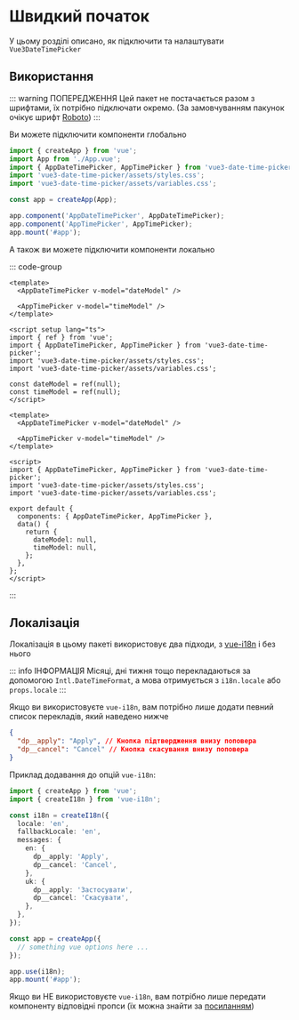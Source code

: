 # Швидкий початок

У цьому розділі описано, як підключити та налаштувати <code>Vue3DateTimePicker</code>

## Використання

::: warning ПОПЕРЕДЖЕННЯ
Цей пакет не постачається разом з шрифтами, їх потрібно підключати окремо.
(За замовчуванням пакунок очікує шрифт <a href="https://fonts.google.com/specimen/Roboto" target="_blank" rel="noreferrer">Roboto</a>)
:::

Ви можете підключити компоненти глобально

```ts [main.ts]
import { createApp } from 'vue';
import App from './App.vue';
import { AppDateTimePicker, AppTimePicker } from 'vue3-date-time-picker';
import 'vue3-date-time-picker/assets/styles.css';
import 'vue3-date-time-picker/assets/variables.css';

const app = createApp(App);

app.component('AppDateTimePicker', AppDateTimePicker);
app.component('AppTimePicker', AppTimePicker);
app.mount('#app');
```

А також ви можете підключити компоненти локально

::: code-group

```vue [Composition API]
<template>
  <AppDateTimePicker v-model="dateModel" />

  <AppTimePicker v-model="timeModel" />
</template>

<script setup lang="ts">
import { ref } from 'vue';
import { AppDateTimePicker, AppTimePicker } from 'vue3-date-time-picker';
import 'vue3-date-time-picker/assets/styles.css';
import 'vue3-date-time-picker/assets/variables.css';

const dateModel = ref(null);
const timeModel = ref(null);
</script>
```

```vue [Options API]
<template>
  <AppDateTimePicker v-model="dateModel" />

  <AppTimePicker v-model="timeModel" />
</template>

<script>
import { AppDateTimePicker, AppTimePicker } from 'vue3-date-time-picker';
import 'vue3-date-time-picker/assets/styles.css';
import 'vue3-date-time-picker/assets/variables.css';

export default {
  components: { AppDateTimePicker, AppTimePicker },
  data() {
    return {
      dateModel: null,
      timeModel: null,
    };
  },
};
</script>
```

:::

## Локалізація

Локалізація в цьому пакеті використовує два підходи, з <a href=«https://github.com/intlify/vue-i18n» target=«_blank» rel=«noreferrer»>vue-i18n</a> і без нього

::: info ІНФОРМАЦІЯ
Місяці, дні тижня тощо перекладаються за допомогою <code>Intl.DateTimeFormat</code>, а мова отримується з <code>i18n.locale</code> або <code>props.locale</code>
:::

Якщо ви використовуєте <code>vue-i18n</code>, вам потрібно лише додати певний список перекладів, який наведено нижче

```json
{
  "dp__apply": "Apply", // Кнопка підтвердження внизу поповера
  "dp__cancel": "Cancel" // Кнопка скасування внизу поповера
}
```

Приклад додавання до опцій <code>vue-i18n</code>:

```ts
import { createApp } from 'vue';
import { createI18n } from 'vue-i18n';

const i18n = createI18n({
  locale: 'en',
  fallbackLocale: 'en',
  messages: {
    en: {
      dp__apply: 'Apply',
      dp__cancel: 'Cancel',
    },
    uk: {
      dp__apply: 'Застосувати',
      dp__cancel: 'Скасувати',
    },
  },
});

const app = createApp({
  // something vue options here ...
});

app.use(i18n);
app.mount('#app');
```

Якщо ви НЕ використовуєте <code>vue-i18n</code>, вам потрібно лише передати компоненту відповідні пропси (їх можна знайти за <a href="../components/app-date-time-picker#атрибути">посиланням</a>)
